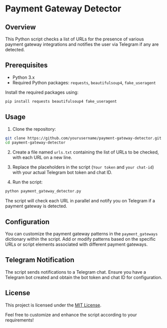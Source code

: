 # Payment Gateway Detector

## Overview

This Python script checks a list of URLs for the presence of various payment gateway integrations and notifies the user via Telegram if any are detected.

## Prerequisites

- Python 3.x
- Required Python packages: `requests`, `beautifulsoup4`, `fake_useragent`

Install the required packages using:

```bash
pip install requests beautifulsoup4 fake_useragent
```

## Usage

1. Clone the repository:

```bash
git clone https://github.com/yourusername/payment-gateway-detector.git
cd payment-gateway-detector
```

2. Create a file named `urls.txt` containing the list of URLs to be checked, with each URL on a new line.

3. Replace the placeholders in the script (`Your token` and `your chat-id`) with your actual Telegram bot token and chat ID.

4. Run the script:

```bash
python payment_gateway_detector.py
```

The script will check each URL in parallel and notify you on Telegram if a payment gateway is detected.

## Configuration

You can customize the payment gateway patterns in the `payment_gateways` dictionary within the script. Add or modify patterns based on the specific URLs or script elements associated with different payment gateways.

## Telegram Notification

The script sends notifications to a Telegram chat. Ensure you have a Telegram bot created and obtain the bot token and chat ID for configuration.

## License

This project is licensed under the [MIT License](LICENSE).

Feel free to customize and enhance the script according to your requirements!
